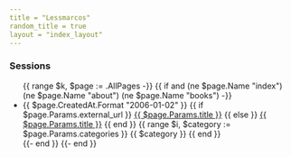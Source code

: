 ```yaml
---
title = "Lessmarcos"
random_title = true
layout = "index_layout"
---
```


### Sessions

<ul>
{{ range $k, $page := .AllPages -}}
    {{ if and (ne $page.Name "index") (ne $page.Name "about") (ne $page.Name "books") -}}
        <li>
           <span class="post-date">{{ $page.CreatedAt.Format "2006-01-02" }}</span>
           {{ if $page.Params.external_url }}
                <a href="{{ $page.Params.external_url }}">{{ $page.Params.title }}</a>
           {{ else }}
                <a href="{{ $page.PublicPath }}/">{{ $page.Params.title }}</a>
           {{ end }}
           <span class="post-categories">
                {{ range $i, $category := $page.Params.categories }}
                    <span class="post-category--{{ $category }}" >{{ $category }}</span>
                {{ end }}
           </span>
        </li>
    {{- end }}
{{- end }}
</ul>
